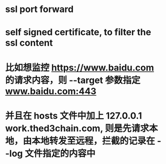 # ssl port forward

# self signed certificate, to filter the ssl content

# 比如想监控 https://www.baidu.com 的请求内容，则 --target 参数指定 www.baidu.com:443

# 并且在 hosts 文件中加上 127.0.0.1 work.thed3chain.com, 则是先请求本地，由本地转发至远程，拦截的记录在 --log 文件指定的内容中

